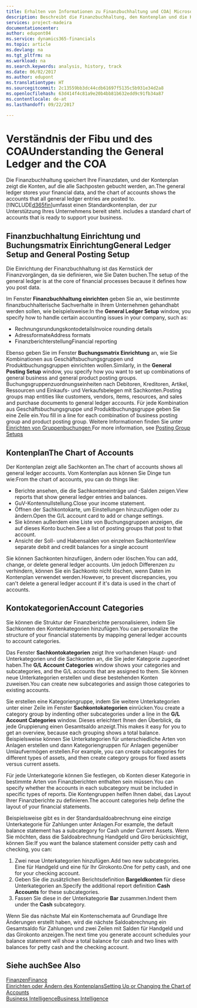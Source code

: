 ```yaml
---
title: Erhalten von Informationen zu Finanzbuchhaltung und COA| Microsoft Docs
description: Beschreibt die Finanzbuchhaltung, den Kontenplan und die Kontokategorien.
services: project-madeira
documentationcenter: 
author: edupont04
ms.service: dynamics365-financials
ms.topic: article
ms.devlang: na
ms.tgt_pltfrm: na
ms.workload: na
ms.search.keywords: analysis, history, track
ms.date: 06/02/2017
ms.author: edupont
ms.translationtype: HT
ms.sourcegitcommit: 2c13559bb3dc44cdb61697f5135c5b931e34d2a8
ms.openlocfilehash: 63d414f4c81a9e20b4bb81b632edd9c91fb34a87
ms.contentlocale: de-at
ms.lasthandoff: 09/22/2017

---
```

# <a name="understanding-the-general-ledger-and-the-coa"></a><span data-ttu-id="37b7e-103">Verständnis der Fibu und des COA</span><span class="sxs-lookup"><span data-stu-id="37b7e-103">Understanding the General Ledger and the COA</span></span>
<span data-ttu-id="37b7e-104">Die Finanzbuchhaltung speichert Ihre Finanzdaten, und der Kontenplan zeigt die Konten, auf die alle Sachposten gebucht werden, an.</span><span class="sxs-lookup"><span data-stu-id="37b7e-104">The general ledger stores your financial data, and the chart of accounts shows the accounts that all general ledger entries are posted to.</span></span> [!INCLUDE[d365fin](includes/d365fin_md.md)]<span data-ttu-id="37b7e-105">umfasst einen Standardkontenplan, der zur Unterstützung Ihres Unternehmens bereit steht.</span><span class="sxs-lookup"><span data-stu-id="37b7e-105"> includes a standard chart of accounts that is ready to support your business.</span></span>

## <a name="general-ledger-setup-and-general-posting-setup"></a><span data-ttu-id="37b7e-106">Finanzbuchhaltung Einrichtung und Buchungsmatrix Einrichtung</span><span class="sxs-lookup"><span data-stu-id="37b7e-106">General Ledger Setup and General Posting Setup</span></span>
<span data-ttu-id="37b7e-107">Die Einrichtung der Finanzbuchhaltung ist das Kernstück der Finanzvorgängen, da sie definieren, wie Sie Daten buchen.</span><span class="sxs-lookup"><span data-stu-id="37b7e-107">The setup of the general ledger is at the core of financial processes because it defines how you post data.</span></span>  

<span data-ttu-id="37b7e-108">Im Fenster **Finanzbuchhaltung einrichten** geben Sie an, wie bestimmte finanzbuchhalterische Sachverhalte in Ihrem Unternehmen gehandhabt werden sollen, wie beispielsweise:</span><span class="sxs-lookup"><span data-stu-id="37b7e-108">In the **General Ledger Setup** window, you specify how to handle certain accounting issues in your company, such as:</span></span>  

* <span data-ttu-id="37b7e-109">Rechnungsrundungskontodetails</span><span class="sxs-lookup"><span data-stu-id="37b7e-109">Invoice rounding details</span></span>  
* <span data-ttu-id="37b7e-110">Adressformate</span><span class="sxs-lookup"><span data-stu-id="37b7e-110">Address formats</span></span>  
* <span data-ttu-id="37b7e-111">Finanzberichterstellung</span><span class="sxs-lookup"><span data-stu-id="37b7e-111">Financial reporting</span></span>  

<span data-ttu-id="37b7e-112">Ebenso geben Sie im Fenster **Buchungsmatrix Einrichtung** an, wie Sie Kombinationen aus Geschäftsbuchungsgruppen und Produktbuchungsgruppen einrichten wollen.</span><span class="sxs-lookup"><span data-stu-id="37b7e-112">Similarly, in the **General Posting Setup** window, you specify how you want to set up combinations of general business and general product posting groups.</span></span> <span data-ttu-id="37b7e-113">Buchungsgruppenzuordnungseinheiten nach Debitoren, Kreditoren, Artikel, Ressourcen und Einkaufs- und Verkaufsbelegen mit Sachkonten.</span><span class="sxs-lookup"><span data-stu-id="37b7e-113">Posting groups map entities like customers, vendors, items, resources, and sales and purchase documents to general ledger accounts.</span></span> <span data-ttu-id="37b7e-114">Für jede Kombination aus Geschäftsbuchungsgruppe und Produktbuchungsgruppe geben Sie eine Zeile ein.</span><span class="sxs-lookup"><span data-stu-id="37b7e-114">You fill in a line for each combination of business posting group and product posting group.</span></span> <span data-ttu-id="37b7e-115">Weitere Informationen finden Sie unter [Einrichten von Gruppenbuchungen ](finance-posting-groups.md)</span><span class="sxs-lookup"><span data-stu-id="37b7e-115">For more information, see [Posting Group Setups](finance-posting-groups.md)</span></span>  

## <a name="the-chart-of-accounts"></a><span data-ttu-id="37b7e-116">Kontenplan</span><span class="sxs-lookup"><span data-stu-id="37b7e-116">The Chart of Accounts</span></span>
<span data-ttu-id="37b7e-117">Der Kontenplan zeigt alle Sachkonten an.</span><span class="sxs-lookup"><span data-stu-id="37b7e-117">The chart of accounts shows all general ledger accounts.</span></span> <span data-ttu-id="37b7e-118">Vom Kontenplan aus können Sie Dinge tun wie:</span><span class="sxs-lookup"><span data-stu-id="37b7e-118">From the chart of accounts, you can do things like:</span></span>  

* <span data-ttu-id="37b7e-119">Berichte ansehen, die die Sachkonteneinträge und -Salden zeigen.</span><span class="sxs-lookup"><span data-stu-id="37b7e-119">View reports that show general ledger entries and balances.</span></span>  
* <span data-ttu-id="37b7e-120">GuV-Kontennullstellung.</span><span class="sxs-lookup"><span data-stu-id="37b7e-120">Close your income statement.</span></span>  
* <span data-ttu-id="37b7e-121">Öffnen der Sachkontokarte, um Einstellungen hinzuzufügen oder zu ändern.</span><span class="sxs-lookup"><span data-stu-id="37b7e-121">Open the G/L account card to add or change settings.</span></span>  
* <span data-ttu-id="37b7e-122">Sie können außerdem eine Liste von Buchungsgruppen anzeigen, die auf dieses Konto buchen.</span><span class="sxs-lookup"><span data-stu-id="37b7e-122">See a list of posting groups that post to that account.</span></span>
* <span data-ttu-id="37b7e-123">Ansicht der Soll- und Habensalden von einzelnen Sachkonten</span><span class="sxs-lookup"><span data-stu-id="37b7e-123">View separate debit and credit balances for a single account</span></span>  

<span data-ttu-id="37b7e-124">Sie können Sachkonten hinzufügen, ändern oder löschen.</span><span class="sxs-lookup"><span data-stu-id="37b7e-124">You can add, change, or delete general ledger accounts.</span></span> <span data-ttu-id="37b7e-125">Um jedoch Differenzen zu verhindern, können Sie ein Sachkonto nicht löschen, wenn Daten im Kontenplan verwendet werden.</span><span class="sxs-lookup"><span data-stu-id="37b7e-125">However, to prevent discrepancies, you can't delete a general ledger account if it's data is used in the chart of accounts.</span></span>  

## <a name="account-categories"></a><span data-ttu-id="37b7e-126">Kontokategorien</span><span class="sxs-lookup"><span data-stu-id="37b7e-126">Account Categories</span></span>
<span data-ttu-id="37b7e-127">Sie können die Struktur der Finanzberichte personalisieren, indem Sie Sachkonten den Kontenkategorien hinzufügen.</span><span class="sxs-lookup"><span data-stu-id="37b7e-127">You can personalize the structure of your financial statements by mapping general ledger accounts to account categories.</span></span>  

<span data-ttu-id="37b7e-128">Das Fenster **Sachkontokategorien** zeigt Ihre vorhandenen Haupt- und Unterkategorien und die Sachkonten an, die Sie jeder Kategorie zugeordnet haben.</span><span class="sxs-lookup"><span data-stu-id="37b7e-128">The **G/L Account Categories** window shows your categories and subcategories, and the G/L accounts that are assigned to them.</span></span> <span data-ttu-id="37b7e-129">Sie können neue Unterkategorien erstellen und diese bestehenden Konten zuweisen.</span><span class="sxs-lookup"><span data-stu-id="37b7e-129">You can create new subcategories and assign those categories to existing accounts.</span></span>  

<span data-ttu-id="37b7e-130">Sie erstellen eine Kategoriengruppe, indem Sie weitere Unterkategorien unter einer Zeile im Fenster **Sachkontokategorien** einrücken.</span><span class="sxs-lookup"><span data-stu-id="37b7e-130">You create a category group by indenting other subcategories under a line in the **G/L Account Categories** window.</span></span> <span data-ttu-id="37b7e-131">Dieses erleichtert Ihnen den Überblick, da jede Gruppierung einen Gesamtsaldo anzeigt.</span><span class="sxs-lookup"><span data-stu-id="37b7e-131">This makes it easy for you to get an overview, because each grouping shows a total balance.</span></span> <span data-ttu-id="37b7e-132">Beispielsweise können Sie Unterkategorien für unterschiedliche Arten von Anlagen erstellen und dann Kategoriengruppen für Anlagen gegenüber Umlaufvermögen erstellen.</span><span class="sxs-lookup"><span data-stu-id="37b7e-132">For example, you can create subcategories for different types of assets, and then create category groups for fixed assets versus current assets.</span></span>  

<span data-ttu-id="37b7e-133">Für jede Unterkategorie können Sie festlegen, ob Konten dieser Kategorie in bestimmte Arten von Finanzberichten enthalten sein müssen.</span><span class="sxs-lookup"><span data-stu-id="37b7e-133">You can specify whether the accounts in each subcategory must be included in specific types of reports.</span></span> <span data-ttu-id="37b7e-134">Die Kontengruppen helfen Ihnen dabei, das Layout Ihrer Finanzberichte zu definieren.</span><span class="sxs-lookup"><span data-stu-id="37b7e-134">The account categories help define the layout of your financial statements.</span></span>  

<span data-ttu-id="37b7e-135">Beispielsweise gibt es in der Standardsaldoabrechnung eine einzige Unterkategorie für Zahlungen unter Anlagen.</span><span class="sxs-lookup"><span data-stu-id="37b7e-135">For example, the default balance statement has a subcategory for Cash under Current Assets.</span></span> <span data-ttu-id="37b7e-136">Wenn Sie möchten, dass die Saldoabrechnung Handgeld und Giro berücksichtigt, können Sie:</span><span class="sxs-lookup"><span data-stu-id="37b7e-136">If you want the balance statement consider petty cash and checking, you can:</span></span>  

1. <span data-ttu-id="37b7e-137">Zwei neue Unterkategorien hinzufügen.</span><span class="sxs-lookup"><span data-stu-id="37b7e-137">Add two new subcategories.</span></span> <span data-ttu-id="37b7e-138">Eine für Handgeld und eine für Ihr Girokonto.</span><span class="sxs-lookup"><span data-stu-id="37b7e-138">One for petty cash, and one for your checking account.</span></span>  
2. <span data-ttu-id="37b7e-139">Geben Sie die zusätzlichen Berichtsdefinition **Bargeldkonten** für diese Unterkategorien an.</span><span class="sxs-lookup"><span data-stu-id="37b7e-139">Specify the additional report definition **Cash Accounts** for these subcategories.</span></span>  
3. <span data-ttu-id="37b7e-140">Fassen Sie diese in der Unterkategorie **Bar** zusammen.</span><span class="sxs-lookup"><span data-stu-id="37b7e-140">Indent them under the **Cash** subcategory.</span></span>  

<span data-ttu-id="37b7e-141">Wenn Sie das nächste Mal ein Kontenschemata auf Grundlage Ihre Änderungen erstellt haben, wird die nächste Saldoabrechnung ein Gesamtsaldo für Zahlungen und zwei Zeilen mit Salden für Handgeld und das Girokonto anzeigen.</span><span class="sxs-lookup"><span data-stu-id="37b7e-141">The next time you generate account schedules your balance statement will show a total balance for cash and two lines with balances for petty cash and the checking account.</span></span>  

## <a name="see-also"></a><span data-ttu-id="37b7e-142">Siehe auch</span><span class="sxs-lookup"><span data-stu-id="37b7e-142">See Also</span></span>
[<span data-ttu-id="37b7e-143">Finanzen</span><span class="sxs-lookup"><span data-stu-id="37b7e-143">Finance</span></span>](finance.md)  
[<span data-ttu-id="37b7e-144">Einrichten oder Ändern des Kontenplans</span><span class="sxs-lookup"><span data-stu-id="37b7e-144">Setting Up or Changing the Chart of Accounts</span></span>](finance-setup-chart-accounts.md)  
[<span data-ttu-id="37b7e-145">Business Intelligence</span><span class="sxs-lookup"><span data-stu-id="37b7e-145">Business Intelligence</span></span>](bi.md)  

